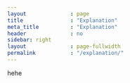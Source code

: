 ```yaml
---
layout              : page
title               : "Explanation"
meta_title          : "Explanation"
header              : no
sidebar: right
layout              : page-fullwidth
permalink           : "/explanation/"
---
```

hehe
